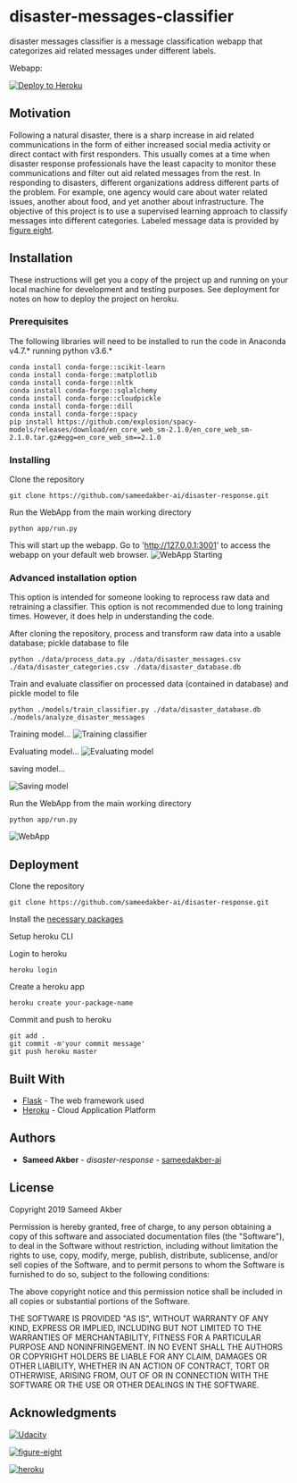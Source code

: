 # disaster-messages-classifier

disaster messages classifier is a message classification webapp that categorizes aid related messages under different labels.

Webapp:

[![Deploy to Heroku](images/heroku.png "Deploy to heroku")](https://disaster-messages-classifier.herokuapp.com/)

## Motivation

Following a natural disaster, there is a sharp increase in aid related communications in the form of either increased social media 
activity or direct contact with first responders. This usually comes at a time when disaster response professionals have the
least capacity to monitor these communications and filter out aid related messages from the rest. In responding to disasters, 
different organizations address different parts of the problem. For example, one agency would care about water related issues, 
another about food, and yet another about infrastructure. The objective of this project is to use a supervised learning approach
to classify messages into different categories. Labeled message data is provided by [figure eight](https://www.figure-eight.com).

## Installation

These instructions will get you a copy of the project up and running on your local machine for development and testing purposes. See deployment for notes on how to deploy the project on heroku.

### Prerequisites

The following libraries will need to be installed to run the code in Anaconda v4.7.* running python v3.6.* 

```
conda install conda-forge::scikit-learn
conda install conda-forge::matplotlib
conda install conda-forge::nltk
conda install conda-forge::sqlalchemy
conda install conda-forge::cloudpickle
conda install conda-forge::dill
conda install conda-forge::spacy
pip install https://github.com/explosion/spacy-models/releases/download/en_core_web_sm-2.1.0/en_core_web_sm-2.1.0.tar.gz#egg=en_core_web_sm==2.1.0

```

### Installing

Clone the repository

```
git clone https://github.com/sameedakber-ai/disaster-response.git

```


Run the WebApp from the main working directory

```
python app/run.py
```

This will start up the webapp. Go to 'http://127.0.0.1:3001' to access the webapp on your default web browser.
![WebApp Starting](images/screens/running.png "webapp starting...")

### Advanced installation option
This option is intended for someone looking to reprocess raw data and retraining a classifier. This option is not recommended due to long training times. However, it does help in understanding the code.

After cloning the repository, process and transform raw data into a usable database; pickle database to file

```
python ./data/process_data.py ./data/disaster_messages.csv ./data/disaster_categories.csv ./data/disaster_database.db

```

Train and evaluate classifier on processed data (contained in database) and pickle model to file

```
python ./models/train_classifier.py ./data/disaster_database.db ./models/analyze_disaster_messages

```



Training model...
![Training classifier](images/screens/building_model.png "building model...")

Evaluating model...
![Evaluating model](images/screens/evaluating_model.png "evaluating model...")

saving model...

![Saving model](images/screens/saving_model.png "saving model...")



Run the WebApp from the main working directory

```
python app/run.py
```
![WebApp](images/screens/webapp.png "webapp")

## Deployment

Clone the repository

```
git clone https://github.com/sameedakber-ai/disaster-response.git

```

Install the [necessary packages](#prerequisites)

Setup heroku CLI

Login to heroku

```
heroku login

```

Create a heroku app

```
heroku create your-package-name

```

Commit and push to heroku

```
git add .
git commit -m'your commit message'
git push heroku master

```

## Built With

* [Flask](https://palletsprojects.com/p/flask/) - The web framework used
* [Heroku](https://dashboard.heroku.com) - Cloud Application Platform

## Authors

* **Sameed Akber** - *disaster-response* - [sameedakber-ai](https://github.com/sameedakber-ai)

## License

Copyright 2019 Sameed Akber

Permission is hereby granted, free of charge, to any person obtaining a copy of this software and associated documentation files (the "Software"), to deal in the Software without restriction, including without limitation the rights to use, copy, modify, merge, publish, distribute, sublicense, and/or sell copies of the Software, and to permit persons to whom the Software is furnished to do so, subject to the following conditions:

The above copyright notice and this permission notice shall be included in all copies or substantial portions of the Software.

THE SOFTWARE IS PROVIDED "AS IS", WITHOUT WARRANTY OF ANY KIND, EXPRESS OR IMPLIED, INCLUDING BUT NOT LIMITED TO THE WARRANTIES OF MERCHANTABILITY, FITNESS FOR A PARTICULAR PURPOSE AND NONINFRINGEMENT. IN NO EVENT SHALL THE AUTHORS OR COPYRIGHT HOLDERS BE LIABLE FOR ANY CLAIM, DAMAGES OR OTHER LIABILITY, WHETHER IN AN ACTION OF CONTRACT, TORT OR OTHERWISE, ARISING FROM, OUT OF OR IN CONNECTION WITH THE SOFTWARE OR THE USE OR OTHER DEALINGS IN THE SOFTWARE.

## Acknowledgments

[![Udacity](images/udacity.png "udacity logo")](https://www.udacity.com)

[![figure-eight](images/figure-eight.jpg "figure-eight logo")](https://www.figure-eight.com)

[![heroku](images/heroku.png "heroku logo")](https://dashboard.heroku.com)


